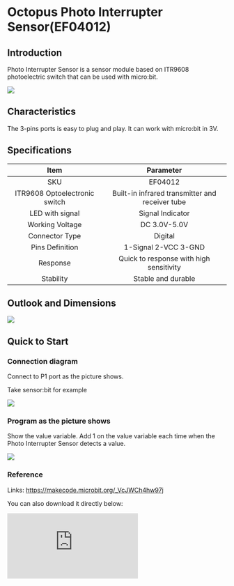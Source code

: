 ﻿# Octopus Photo Interrupter Sensor(EF04012)

## Introduction

 Photo Interrupter Sensor is a sensor module based on ITR9608 photoelectric switch that can be used with micro:bit.

   ![](https://wiki-media-ef.oss-cn-hongkong.aliyuncs.com//images/xxZhvK9.jpg)

## Characteristics

 The 3-pins ports is easy to plug and play.
 It can work with micro:bit in 3V.

## Specifications


Item | Parameter
:-: | :-:
SKU|EF04012
ITR9608 Optoelectronic switch|Built-in infrared transmitter and receiver tube
LED with signal|Signal Indicator
Working Voltage|DC 3.0V-5.0V
Connector Type|Digital
Pins Definition|1-Signal 2-VCC 3-GND
Response|Quick to response with high sensitivity
Stability|Stable and durable

## Outlook and Dimensions

 ![](https://wiki-media-ef.oss-cn-hongkong.aliyuncs.com//images/J7MA9tb.jpg)

## Quick to Start

### Connection diagram
 Connect to P1 port as the picture shows.

Take sensor:bit for example

 ![](https://wiki-media-ef.oss-cn-hongkong.aliyuncs.com//images/bh7oR62.png)

### Program as the picture shows
 Show the value variable.
 Add 1 on the value variable each time when the Photo Interrupter Sensor detects a value.

![](https://wiki-media-ef.oss-cn-hongkong.aliyuncs.com//images/dii53A7.png)

### Reference

Links: https://makecode.microbit.org/_VcJWCh4hw97j

You can also download it directly below:


<div
    style={{
        position: 'relative',
        paddingBottom: '60%',
        overflow: 'hidden',
    }}
>
    <iframe
        src="https://makecode.microbit.org/_VcJWCh4hw97j"
        frameborder="0"
        sandbox="allow-popups allow-forms allow-scripts allow-same-origin"
        style={{
            position: 'absolute',
            width: '100%',
            height: '100%',
        }}
    />
</div>


### Result
 The on start micro:bit shows number 0, the counting system would add one each time when objects are put on the Optoelectronic switch.

## Relevant Cases


## Technique Files
